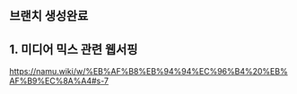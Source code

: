 ## 브랜치 생성완료

## 1. 미디어 믹스 관련 웹서핑
<https://namu.wiki/w/%EB%AF%B8%EB%94%94%EC%96%B4%20%EB%AF%B9%EC%8A%A4#s-7>
